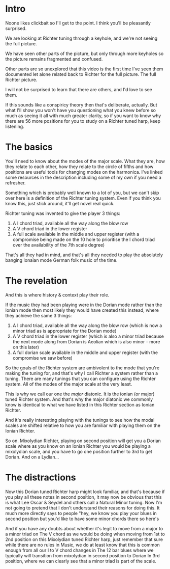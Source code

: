 # Intro

Noone likes clickbait so I'll get to the point. I think you'll be pleasantly surprised.

We are looking at Richter tuning through a keyhole, and we're not seeing the full picture.

We have seen other parts of the picture, but only through more keyholes so the picture
remains fragmented and confused.

Other parts are so unexplored that this video is the first time I've seen them documented
let alone related back to Richter for the full picture. The full Richter picture.

I will not be surprised to learn that there are others, and I'd love to see them.

If this sounds like a conspiricy theory then that's deliberate, actually. But what I'll show
you won't have you questioning what you knew before so much as seeing it all with much
greater clarity, so if you want to know why there are 56 more positions for you to study
on a Richter tuned harp, keep listening.

# The basics

You'll need to know about the modes of the major scale. What they are, how they relate to each
other, how they relate to the circle of fifths and how positions are useful tools for changing
modes on the harmonica. I've linked some resources in the description including some of my own if
you need a refresher.

Something which is probably well known to a lot of you, but we can't skip over here is a definition of the Richter tuning system.
Even if you think you know this, just stick around, it'll get novel real quick.

Richter tuning was invented to give the player 3 things:

1. A I chord triad, available all the way along the blow row
2. A V chord triad in the lower register
3. A full scale available in the middle and upper register (with a compromise being made on the 10 hole to prioritise the I chord triad over the availability of the 7th scale degree)

That's all they had in mind, and that's all they needed to play the absolutely banging Ionaian mode German folk music of the time.

# The revelation

And this is where history & context play their role.

If the music they had been playing were in the Dorian mode rather than the Ionian mode then most likely they would have created this instead, where they achieve the same 3 things:

1. A I chord triad, available all the way along the blow row (which is now a minor triad as is appropriate for the Dorian mode)
2. A V chord triad in the lower register (which is also a minor triad because the next mode along from Dorian is Aeolian which is also minor - more on this later)
3. A full dorian scale available in the middle and upper register (with the compromise we saw before)

So the goals of the Richter system are ambivolent to the mode that you're making the tuning for, and that's why I call Richter a system rather than a tuning.
There are many tunings that you can configure using the Richter system. All of the modes of the major scale at the very least.

This is why we call our one the *major* diatonic. It is the ionian (or major) tuned Richter system. And that's why the major diatonic we commonly know is identical
to what we have listed in this Richter section as Ionian Richter.

And it's really interesting playing with the tunings to see how the modal scales are shifted relative to how you are familiar with playing them on the Ionian Richter.

So on. Mixolydian Richter, playing on second position will get you a Dorian scale where as you know on an Ionian Richter you would be playing a mixolydian scale, and you
have to go one position further to 3rd to get Dorian. And on a Lydian...

# The distractions

Now this Dorian tuned Richter harp might look familiar, and that's because if you play all these notes in second position, it may now
be obvious that this is what Lee Oscar & Seydel and others call a Natural Minor tuning. Now I'm not going to pretend that I don't
understand their reasons for doing this. It much more directly says to people "hey, we know you play your blues in second position
but you'd like to have some minor chords there so here's 



And if you have any doubts about whether it's legit to move from a major to a minor triad on
The V chord as we would be doing when moving from 1st to 2nd position on this
Mixolydian tuned Richter harp, just remember that sure while there are no rules in
Music, we do at least know that this is common enough from all our I to V chord changes in
The 12 bar blues where we typically will transition from mixolydian in second position to Dorian
In 3rd position, where we can clearly see that a minor triad is part of the scale.
